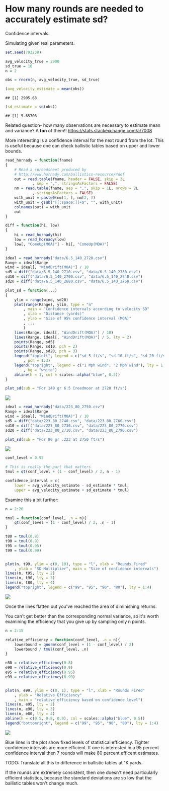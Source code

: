 How many rounds are needed to accurately estimate sd?
================

Confidence intervals.

Simulating given real parameters.

``` r
set.seed(793230)

avg_velocity_true = 2900
sd_true = 10
n = 2

obs = rnorm(n, avg_velocity_true, sd_true)

(avg_velocity_estimate = mean(obs))
```

    ## [1] 2905.63

``` r
(sd_estimate = sd(obs))
```

    ## [1] 5.65706

Related question- how many observations are necessary to estimate mean and variance? A **ton** of them!! <https://stats.stackexchange.com/a/7008>

More interesting is a confidence interval for the next round from the lot. This is useful because one can check ballistic tables based on upper and lower bounds.

``` r
read_hornady = function(fname)
{
    # Read a spreadsheet produced by
    # http://www.hornady.com/ballistics-resource/4dof
    out = read.table(fname, header = FALSE, skip = 3L
            , sep = ",", stringsAsFactors = FALSE)
    nm = read.table(fname, sep = ",", skip = 1L, nrows = 2L
            , stringsAsFactors = FALSE)
    with_unit = paste0(nm[1, ], nm[2, ])
    with_unit = gsub("[[:space:]]+$", "", with_unit)
    colnames(out) = with_unit
    out
}

diff = function(hi, low)
{
    hi = read_hornady(hi)
    low = read_hornady(low)
    low[, "ComeUp(MOA)"] - hi[, "ComeUp(MOA)"]
}
```

``` r
ideal = read_hornady("data/6.5_140_2720.csv")
Range = ideal$Range
wind = ideal[, "WindDrift(MOA)"] / 10
sd5 = diff("data/6.5_140_2710.csv", "data/6.5_140_2730.csv")
sd10 = diff("data/6.5_140_2700.csv", "data/6.5_140_2740.csv")
sd20 = diff("data/6.5_140_2680.csv", "data/6.5_140_2760.csv")

plot_sd = function(...)
{
    ylim = range(wind, sd20)
    plot(range(Range), ylim, type = "n"
        , main = "Confidence intervals according to velocity SD"
        , xlab = "Distance (yards)"
        , ylab = "Size of 95% confidence interval (MOA)"
        , ...
        )
    lines(Range, ideal[, "WindDrift(MOA)"] / 10)
    lines(Range, ideal[, "WindDrift(MOA)"] / 5, lty = 2)
    points(Range, sd5)
    points(Range, sd10, pch = 2)
    points(Range, sd20, pch = 3)
    legend("topleft", legend = c("sd 5 ft/s", "sd 10 ft/s", "sd 20 ft/s")
        , pch = 1:3)
    legend("topright", legend = c("1 Mph wind", "2 Mph wind"), lty = 1:2
        , bg = "white")
    abline(h = 1, col = scales::alpha("blue", 0.5))
}

plot_sd(sub = "For 140 gr 6.5 Creedmoor at 2720 ft/s")
```

![](sd_files/figure-markdown_github/unnamed-chunk-3-1.png)

``` r
ideal = read_hornady("data/223_80_2750.csv")
Range = ideal$Range
wind = ideal[, "WindDrift(MOA)"] / 10
sd5 = diff("data/223_80_2740.csv", "data/223_80_2760.csv")
sd10 = diff("data/223_80_2730.csv", "data/223_80_2770.csv")
sd20 = diff("data/223_80_2710.csv", "data/223_80_2790.csv")

plot_sd(sub = "For 80 gr .223 at 2750 ft/s")
```

![](sd_files/figure-markdown_github/unnamed-chunk-4-1.png)

``` r
conf_level = 0.95

# This is really the part that matters
tmul = qt(conf_level + (1 - conf_level) / 2, n - 1)

confidence_interval = c(
    lower = avg_velocity_estimate - sd_estimate * tmul,
    upper = avg_velocity_estimate + sd_estimate * tmul)
```

Examine this a bit further:

``` r
n = 2:20

tmul = function(conf_level, .n = n){
    qt(conf_level + (1 - conf_level) / 2, .n - 1)
}

t80 = tmul(0.8)
t90 = tmul(0.9)
t95 = tmul(0.95)
t99 = tmul(0.99)


plot(n, t99, ylim = c(0, 10), type = "l", xlab = "Rounds Fired"
    , ylab = "SD Multiplier", main = "Size of confidence intervals")
lines(n, t95, lty = 2)
lines(n, t90, lty = 3)
lines(n, t80, lty = 4)
legend("topright", legend = c("99", "95", "90", "80"), lty = 1:4)
```

![](sd_files/figure-markdown_github/unnamed-chunk-6-1.png)

Once the lines flatten out you've reached the area of diminishing returns.

You can't get better than the corresponding normal variance, so it's worth examining the efficiency that you give up by sampling only n points.

``` r
n = 2:15

relative_efficiency = function(conf_level, .n = n){
    lowerbound = qnorm(conf_level + (1 - conf_level) / 2)
    lowerbound / tmul(conf_level, .n)
}

e80 = relative_efficiency(0.8)
e90 = relative_efficiency(0.9)
e95 = relative_efficiency(0.95)
e99 = relative_efficiency(0.99)


plot(n, e99, ylim = c(0, 1), type = "l", xlab = "Rounds Fired"
    , ylab = "Relative Efficiency"
    , main = "relative efficiency based on confidence level")
lines(n, e95, lty = 2)
lines(n, e90, lty = 3)
lines(n, e80, lty = 4)
abline(h = c(0.5, 0.8, 0.9), col = scales::alpha("blue", 0.5))
legend("bottomright", legend = c("99", "95", "90", "80"), lty = 1:4)
```

![](sd_files/figure-markdown_github/unnamed-chunk-7-1.png)

Blue lines in the plot show fixed levels of statistical efficiency. Tighter confidence intervals are more efficient. If one is interested in a 95 percent confidence interval then 7 rounds will make 80 percent efficent estimates.

TODO: Translate all this to difference in ballistic tables at 1K yards.

If the rounds are extremely consistent, then one doesn't need particularly efficient statistics, because the standard deviations are so low that the ballistic tables won't change much.
